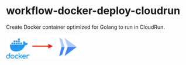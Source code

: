 # workflow-docker-deploy-cloudrun
Create Docker container optimized for Golang to run in CloudRun.


![](img/docker-vertical-logo-monochromatic_x64.png) ![](img/arrow-to-right.png) ![](img/cloud_run_x64.png)
